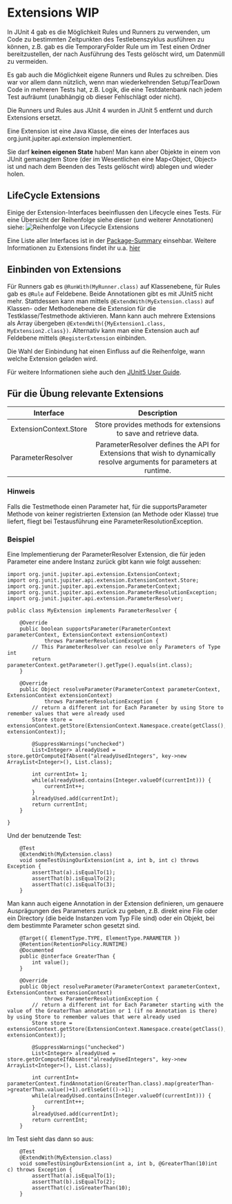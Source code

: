 # Extensions WIP

In JUnit 4 gab es die Möglichkeit Rules und Runners zu verwenden, um Code zu bestimmten Zeitpunkten des Testlebenszyklus ausführen zu können, 
z.B. gab es die TemporaryFolder Rule um im Test einen Ordner bereitzustellen, der nach Ausführung des Tests gelöscht wird, um Datenmüll zu vermeiden. 

Es gab auch die Möglichkeit eigene Runners und Rules zu schreiben. Dies war vor allem dann nützlich, wenn man wiederkehrenden Setup/TearDown Code in mehreren Tests hat, 
z.B. Logik, die eine Testdatenbank nach jedem Test aufräumt (unabhängig ob dieser Fehlschlägt oder nicht).

Die Runners und Rules aus JUnit 4 wurden in JUnit 5 entfernt und durch Extensions ersetzt.

Eine Extension ist eine Java Klasse, die eines der Interfaces aus org.junit.jupiter.api.extension implementiert.

Sie darf **keinen eigenen State** haben! Man kann aber Objekte in einem von JUnit gemanagtem Store (der im Wesentlichen eine Map<Object, Object> ist und nach dem Beenden des Tests gelöscht wird) ablegen und wieder holen.

## LifeCycle Extensions

Einige der Extension-Interfaces beeinflussen den Lifecycle eines Tests. Für eine Übersicht der Reihenfolge siehe dieser (und weiterer Annotationen) siehe:
![Reihenfolge von Lifecycle Extensions](https://junit.org/junit5/docs/current/user-guide/images/extensions_lifecycle.png)

Eine Liste aller Interfaces ist in der [Package-Summary](https://junit.org/junit5/docs/5.0.3/api/org/junit/jupiter/api/extension/package-summary.html) einsehbar.
Weitere Informationen zu Extensions findet ihr u.a. [hier](https://junit.org/junit5/docs/current/user-guide/#extensions)

## Einbinden von Extensions

Für Runners gab es ``@RunWith(MyRunner.class)`` auf Klassenebene, für Rules gab es ``@Rule`` auf Feldebene. Beide Annotationen gibt es mit JUnit5 nicht mehr. Stattdessen kann man mittels ``@ExtendWith(MyExtension.class)`` auf Klassen- oder Methodenebene die Extension für die Testklasse/Testmethode aktivieren. Mann kann auch mehrere Extensions als Array übergeben ``@ExtendWith({MyExtension1.class, MyExtension2.class})``. 
Alternativ kann man eine Extension auch auf Feldebene mittels ``@RegisterExtension`` einbinden. 

Die Wahl der Einbindung hat einen Einfluss auf die Reihenfolge, wann welche Extension geladen wird.

Für weitere Informationen siehe auch den [JUnit5 User Guide](https://junit.org/junit5/docs/current/user-guide/#extensions-registration).



## Für die Übung relevante Extensions
| Interface | Description |
| ---------- |:----------:|
| ExtensionContext.Store | Store provides methods for extensions to save and retrieve data. |
| ParameterResolver | ParameterResolver defines the API for Extensions that wish to dynamically resolve arguments for parameters at runtime. |

### Hinweis
Falls die Testmethode einen Parameter hat, für die supportsParameter Methode von keiner registrierten Extension (an Methode oder Klasse) true liefert, fliegt bei Testausführung eine ParameterResolutionException.  

### Beispiel
Eine Implementierung der ParameterResolver Extension, die für jeden Parameter eine andere Instanz zurück gibt kann wie folgt aussehen:

```
import org.junit.jupiter.api.extension.ExtensionContext;
import org.junit.jupiter.api.extension.ExtensionContext.Store;
import org.junit.jupiter.api.extension.ParameterContext;
import org.junit.jupiter.api.extension.ParameterResolutionException;
import org.junit.jupiter.api.extension.ParameterResolver;

public class MyExtension implements ParameterResolver {

	@Override
	public boolean supportsParameter(ParameterContext parameterContext, ExtensionContext extensionContext)
			throws ParameterResolutionException {
		// This ParameterResolver can resolve only Parameters of Type int
		return parameterContext.getParameter().getType().equals(int.class);
	}

	@Override
	public Object resolveParameter(ParameterContext parameterContext, ExtensionContext extensionContext)
			throws ParameterResolutionException {
		// return a different int for Each Parameter by using Store to remember values that were already used
		Store store = extensionContext.getStore(ExtensionContext.Namespace.create(getClass(), extensionContext));

		@SuppressWarnings("unchecked")
		List<Integer> alreadyUsed = store.getOrComputeIfAbsent("alreadyUsedIntegers", key->new ArrayList<Integer>(), List.class);
		
		int currentInt= 1;
		while(alreadyUsed.contains(Integer.valueOf(currentInt))) {
			currentInt++;
		}
		alreadyUsed.add(currentInt);
		return currentInt;
	}

}
```
Und der benutzende Test:

```
	@Test
	@ExtendWith(MyExtension.class)
	void someTestUsingOurExtension(int a, int b, int c) throws Exception {
		assertThat(a).isEqualTo(1);
		assertThat(b).isEqualTo(2);
		assertThat(c).isEqualTo(3);
	}
```

Man kann auch eigene Annotation in der Extension definieren, um genauere Ausprägungen des Parameters zurück zu geben, z.B. direkt eine File oder ein Directory (die beide Instanzen vom Typ File sind) oder ein Objekt, bei dem bestimmte Parameter schon gesetzt sind.

```
	@Target({ ElementType.TYPE, ElementType.PARAMETER })
	@Retention(RetentionPolicy.RUNTIME)
	@Documented
	public @interface GreaterThan {
		int value();
	}
	
	@Override
	public Object resolveParameter(ParameterContext parameterContext, ExtensionContext extensionContext)
			throws ParameterResolutionException {
		// return a different int for Each Parameter starting with the value of the GreaterThan annotation or 1 (if no Annotation is there) by using Store to remember values that were already used
		Store store = extensionContext.getStore(ExtensionContext.Namespace.create(getClass(), extensionContext));

		@SuppressWarnings("unchecked")
		List<Integer> alreadyUsed = store.getOrComputeIfAbsent("alreadyUsedIntegers", key->new ArrayList<Integer>(), List.class);
		
		int currentInt= parameterContext.findAnnotation(GreaterThan.class).map(greaterThan->greaterThan.value()+1).orElseGet(()->1);
		while(alreadyUsed.contains(Integer.valueOf(currentInt))) {
			currentInt++;
		}
		alreadyUsed.add(currentInt);
		return currentInt;
	}
```

Im Test sieht das dann so aus:

```
	@Test
	@ExtendWith(MyExtension.class)
	void someTestUsingOurExtension(int a, int b, @GreaterThan(10)int c) throws Exception {
		assertThat(a).isEqualTo(1);
		assertThat(b).isEqualTo(2);
		assertThat(c).isGreaterThan(10);
	}
```
